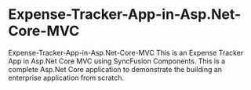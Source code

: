 # Expense-Tracker-App-in-Asp.Net-Core-MVC
Expense-Tracker-App-in-Asp.Net-Core-MVC This is an Expense Tracker App in Asp.Net Core MVC using SyncFusion Components.  This is a complete Asp.Net Core application to demonstrate the building an enterprise application from scratch.
